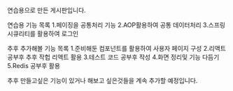 연습용으로 만든 게시판입니다.

연습용 기능 목록
1.페이징을 공통처리 기능
2.AOP활용하여 공통 데이터처리
3.스프링시큐리티를 활용하여 로그인

추후 추가해볼 기능 목록
1.준비해둔 컴포넌트를 활용하여 사용자 페이지 구성
2.리액트 공부후 추후 작헙 리액트 활용
3.테스트 코드 공부후 작성
4.화면 정리및 기능 다듬기
5.Redis 공부후 활용


추후 만들고싶은 기능이 있거나 해보고 싶은것들을 계속 추가할 예정입니다.
